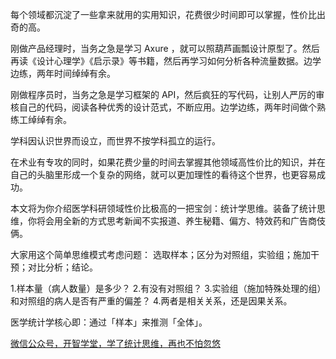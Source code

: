 
每个领域都沉淀了一些拿来就用的实用知识，花费很少时间即可以掌握，性价比出奇的高。

刚做产品经理时，当务之急是学习 Axure ，就可以照葫芦画瓢设计原型了。然后再读《设计心理学》《启示录》等书籍，然后再学习如何分析各种流量数据。边学边练，两年时间绰绰有余。


刚做程序员时，当务之急是学习框架的 API，然后疯狂的写代码，让别人严厉的审核自己的代码，阅读各种优秀的设计范式，不断应用。边学边练，两年时间做个熟练工绰绰有余。


学科因认识世界而设立，而世界不按学科孤立的运行。

在术业有专攻的同时，如果花费少量的时间去掌握其他领域高性价比的知识，并在自己的头脑里形成一个复杂的网络，就可以更加理性的看待这个世界，也更容易成功。


本文将为你介绍医学科研领域性价比极高的一把宝剑：统计学思维。装备了统计思维，你将会用全新的方式思考新闻不实报道、养生秘籍、偏方、特效药和广告商伎俩。


大家用这个简单思维模式考虑问题：
选取样本；区分为对照组，实验组；施加干预；对比分析；结论。

1.样本量（病人数量）是多少？
2.有没有对照组？
3.实验组（施加特殊处理的组）和对照组的病人是否有严重的偏差？
4.两者是相关关系，还是因果关系。



医学统计学核心即：通过「样本」来推测「全体」。


[微信公众号，开智学堂，学了统计思维，再也不怕忽悠](https://mp.weixin.qq.com/s/5noBxEJPlY9MYGQnejwGFQ)
<!--stackedit_data:
eyJoaXN0b3J5IjpbLTEyMzQ1NTI1MF19
-->